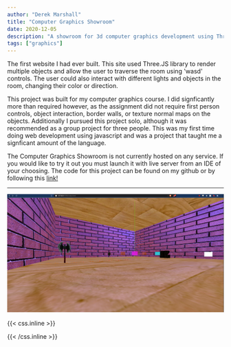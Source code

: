 ```yaml
---
author: "Derek Marshall"
title: "Computer Graphics Showroom"
date: 2020-12-05
description: "A showroom for 3d computer graphics development using Three.JS"
tags: ["graphics"]
---
```


The first website I had ever built. This site used Three.JS library to render multiple objects and allow the user to traverse the room using 'wasd' controls. The user could also interact with different lights and objects in the room, changing their color or direction.

<!--more-->

This project was built for my computer graphics course. I did signficantly more than required however, as the assignment did not require first person controls, object interaction, border walls, or texture normal maps on the objects. Additionally I pursued this project solo, although it was recommended as a group project for three people. This was my first time doing web development using javascript and was a project that taught me a signficant amount of the language.

The Computer Graphics Showroom is not currently hosted on any service. If you would like to try it out you must launch it with live server from an IDE of your choosing. The code for this project can be found on my github or by following this [link!](https://github.com/DerekMarshall855/Computer-Graphics-Showroom)

---

!['graphics showroom'](/images/live_showroom.png)


{{< css.inline >}}

<style>
.emojify {
	font-family: Apple Color Emoji, Segoe UI Emoji, NotoColorEmoji, Segoe UI Symbol, Android Emoji, EmojiSymbols;
	font-size: 2rem;
	vertical-align: middle;
}
@media screen and (max-width:650px) {
  .nowrap {
    display: block;
    margin: 25px 0;
  }
}
</style>

{{< /css.inline >}}
